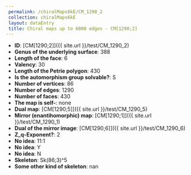 ```yaml
--- 
 permalink: /chiralMaps6kE/CM_1290_2 
 collection: chiralMaps6kE
 layout: dataEntry
 title: Chiral maps up to 6000 edges - CM[1290;2]
---
```


- **ID**: [CM[1290;2]]({{ site.url }}/test/CM_1290_2)
- **Genus of the underlying surface**: 388
- **Length of the face**: 6
- **Valency**: 30
- **Length of the Petrie polygon**: 430
- **Is the automorphism group solvable?**: S
- **Number of vertices**: 86
- **Number of edges**: 1290
- **Number of faces**: 430
- **The map is self-**: none
- **Dual map**: [CM[1290;5]]({{ site.url }}/test/CM_1290_5)
- **Mirror (enantihomorphic) map**: [CM[1290;1]]({{ site.url }}/test/CM_1290_1)
- **Dual of the mirror image**: [CM[1290;6]]({{ site.url }}/test/CM_1290_6)
- **Z_q-Exponent?**: 2
- **No idea**:  11:1
- **No idea**: Y
- **No idea**: N
- **Skeleton**: Sk(86;3)^5
- **Some other kind of skeleton**: nan
